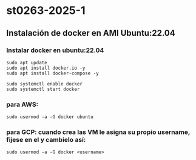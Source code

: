 # st0263-2025-1

## Instalación de docker en AMI Ubuntu:22.04

### Instalar docker en ubuntu:22.04

    sudo apt update
    sudo apt install docker.io -y
    sudo apt install docker-compose -y

    sudo systemctl enable docker
    sudo systemctl start docker
### para AWS:
    sudo usermod -a -G docker ubuntu 

### para GCP: cuando crea las VM le asigna su propio username, fijese en el y cambielo así:
    sudo usermod -a -G docker <username>
